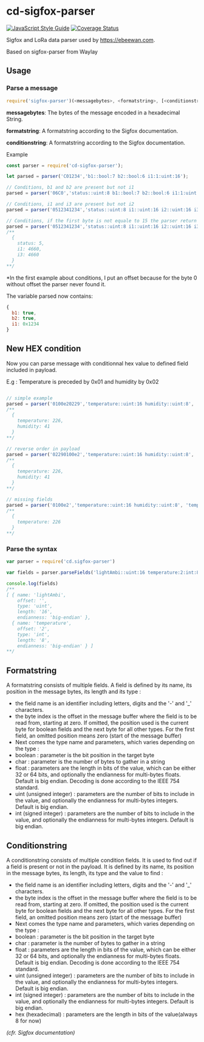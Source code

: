 # cd-sigfox-parser

[![JavaScript Style Guide](https://img.shields.io/badge/code%20style-standard-brightgreen.svg)](http://standardjs.com/)
[![Coverage Status](https://coveralls.io/repos/github/Veldars/sigfox-parser/badge.svg?branch=master)](https://coveralls.io/github/Veldars/sigfox-parser?branch=master)

Sigfox and LoRa data parser used by https://ebeewan.com.

Based on sigfox-parser from Waylay

## Usage

### Parse a message

```javascript
require('sigfox-parser')(<messagebytes>, <formatstring>, [<conditionstring>]);
```

**messagebytes**: The bytes of the message encoded in a hexadecimal String.

**formatstring**: A formatstring according to the Sigfox documentation.

**conditionstring**: A formatstring according to the Sigfox documentation.

Example

```javascript
const parser = require('cd-sigfox-parser');

let parsed = parser('C01234','b1::bool:7 b2::bool:6 i1:1:uint:16');

// Conditions, b1 and b2 are present but not i1
parsed = parser('06C0','status::uint:8 b1::bool:7 b2::bool:6 i1:1:uint:16', 'b1:0:bool:2 b2:0:bool:1 i1:0:bool:0');

// Conditions, i1 and i3 are present but not i2
parsed = parser('0512341234','status::uint:8 i1::uint:16 i2::uint:16 i3:1:uint:16', 'i1:0:bool:2 i2:0:bool:1 i3:0:bool:0');

// Conditions, if the first byte is not equale to 15 the parser return null
parsed = parser('0512341234','status::uint:8 i1::uint:16 i2::uint:16 i3:1:uint:16', 'message::uint:8::15');
/**
  {
    status: 5,
    i1: 4660,
    i3: 4660
  }
**/
```

*In the first example about conditions, I put an offset because for the byte 0 without offset the parser never found it.

The variable parsed now contains:

```javascript
{
  b1: true,
  b2: true,
  i1: 0x1234
}
```

## New HEX condition

Now you can parse message with conditionnal hex value to defined field included in payload.

E.g : Temperature is preceded by 0x01 and humidity by 0x02

```javascript

// simple example
parsed = parser('0100e20229','temperature::uint:16 humidity::uint:8', 'temperature::hex:8::01 humidity::hex:8::02');
/**
  {
    temperature: 226,
    humidity: 41
  }
**/

// reverse order in payload
parsed = parser('02290100e2','temperature::uint:16 humidity::uint:8', 'temperature::hex:8::01 humidity::hex:8::02');
/**
  {
    temperature: 226,
    humidity: 41
  }
**/

// missing fields
parsed = parser('0100e2','temperature::uint:16 humidity::uint:8', 'temperature::hex:8::01 humidity::hex:8::02');
/**
  {
    temperature: 226
  }
**/

```

### Parse the syntax

```javascript
var parser = require('cd.sigfox-parser')

var fields = parser.parseFields('lightAmbi::uint:16 temperature:2:int:8')

console.log(fields)
/**
[ { name: 'lightAmbi',
    offset: '',
    type: 'uint',
    length: '16',
    endianness: 'big-endian' },
  { name: 'temperature',
    offset: '2',
    type: 'int',
    length: '8',
    endianness: 'big-endian' } ]
**/
```

## Formatstring
A formatstring consists of multiple fields. A field is defined by its name, its position in the message bytes, its length and its type :

* the field name is an identifier including letters, digits and the '-' and '_' characters.
* the byte index is the offset in the message buffer where the field is to be read from, starting at zero. If omitted, the position used is the current byte for boolean fields and the next byte for all other types. For the first field, an omitted position means zero (start of the message buffer)
* Next comes the type name and parameters, which varies depending on the type :
* boolean : parameter is the bit position in the target byte
* char : parameter is the number of bytes to gather in a string
* float : parameters are the length in bits of the value, which can be either 32 or 64 bits, and optionally the endianness for multi-bytes floats. Default is big endian. Decoding is done according to the IEEE 754 standard.
* uint (unsigned integer) : parameters are the number of bits to include in the value, and optionally the endianness for multi-bytes integers. Default is big endian.
* int (signed integer) : parameters are the number of bits to include in the value, and optionally the endianness for multi-bytes integers. Default is big endian.

## Conditionstring
A conditionstring consists of multiple condition fields. It is used to find out if a field is present or not in the payload.
It is defined by its name, its position in the message bytes, its length, its type and the value to find :

* the field name is an identifier including letters, digits and the '-' and '_' characters.
* the byte index is the offset in the message buffer where the field is to be read from, starting at zero. If omitted, the position used is the current byte for boolean fields and the next byte for all other types. For the first field, an omitted position means zero (start of the message buffer)
* Next comes the type name and parameters, which varies depending on the type :
* boolean : parameter is the bit position in the target byte
* char : parameter is the number of bytes to gather in a string
* float : parameters are the length in bits of the value, which can be either 32 or 64 bits, and optionally the endianness for multi-bytes floats. Default is big endian. Decoding is done according to the IEEE 754 standard.
* uint (unsigned integer) : parameters are the number of bits to include in the value, and optionally the endianness for multi-bytes integers. Default is big endian.
* int (signed integer) : parameters are the number of bits to include in the value, and optionally the endianness for multi-bytes integers. Default is big endian.
* hex (hexadecimal) : parameters are the length in bits of the value(always 8 for now)

_(cfr. Sigfox documentation)_
